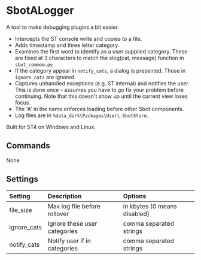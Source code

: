 # SbotALogger

A tool to make debugging plugins a bit easier.

- Intercepts the ST console write and copies to a file.
- Adds timestamp and three letter category.
- Examines the first word to identify as a user supplied category. These are fixed at
  3 characters to match the slog(cat, message) function in `sbot_commom.py`
- If the category appear in `notify_cats`, a dialog is presented. Those in `ignore_cats` are ignored.
- Captures unhandled exceptions (e.g. ST internal) and notifies the user. This is done once - assumes you have to go fix your problem before continuing.
  Note that this doesn't show up until the current view loses focus.
- The 'A' in the name enforces loading before other Sbot components.
- Log files are in `%data_dir%\Packages\User\.SbotStore`.


Built for ST4 on Windows and Linux.

## Commands

None


## Settings

| Setting            | Description                     | Options                                       |
| :--------          | :-------                        | :------                                       |
| file_size          | Max log file before rollover    | in kbytes (0 means disabled)                  |
| ignore_cats        | Ignore these user categories    | comma separated strings                       |
| notify_cats        | Notify user if in categories    | comma separated strings                       |
